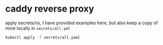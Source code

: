 # caddy reverse proxy

apply secrets/ns, I have provided examples here, but also keep a copy of mine locally in `secrets/all.yml`

```bash
kubectl apply -f secrets/all.yaml
```
